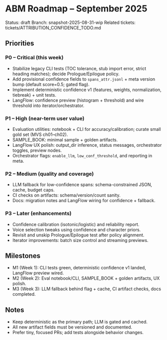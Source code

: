 # ABM Roadmap – September 2025

Status: draft
Branch: snapshot-2025-08-31-wip
Related tickets: tickets/ATTRIBUTION_CONFIDENCE_TODO.md

## Priorities

### P0 – Critical (this week)

- Stabilize legacy CLI tests (TOC tolerance, stub import error, strict heading matches); decide Prologue/Epilogue policy.
- Add provisional confidence fields to `spans_attr.jsonl` + meta version bump (default score=0.5; gated flag).
- Implement deterministic confidence v1 (features, weights, normalization, tiebreak) + unit tests.
- LangFlow: confidence preview (histogram + threshold) and wire threshold into iterator/orchestrator.

### P1 – High (near-term user value)

- Evaluation utilities: notebook + CLI for accuracy/calibration; curate small gold set (MVS ch01–ch02).
- SAMPLE_BOOK: minimal sample + golden artifacts.
- LangFlow UX polish: output_dir inference, status messages, orchestrator toggles, preview nodes.
- Orchestrator flags: `enable_llm`, `low_conf_threshold`, and reporting in meta.

### P2 – Medium (quality and coverage)

- LLM fallback for low-confidence spans: schema-constrained JSON, cache, budget caps.
- CI checks on artifacts: schema/version/count sanity.
- Docs: migration notes and LangFlow wiring for confidence + fallback.

### P3 – Later (enhancements)

- Confidence calibration (isotonic/logistic) and reliability report.
- Voice selection tweaks using confidence and character priors.
- Revisit and unskip Prologue/Epilogue test after policy alignment.
- Iterator improvements: batch size control and streaming previews.

## Milestones

- M1 (Week 1): CLI tests green, deterministic confidence v1 landed, LangFlow preview wired.
- M2 (Week 2): Eval notebook/CLI, SAMPLE_BOOK + golden artifacts, UX polish.
- M3 (Week 3): LLM fallback behind flag + cache, CI artifact checks, docs completed.

## Notes

- Keep deterministic as the primary path; LLM is gated and cached.
- All new artifact fields must be versioned and documented.
- Prefer tiny, focused PRs; add tests alongside behavior changes.
